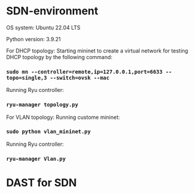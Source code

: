 # SDN-environment
OS system: Ubuntu 22.04 LTS

Python version: 3.9.21

For DHCP topology:
  Starting mininet to create a virtual network for testing DHCP topology by the following command:

  ### `sudo mn --controller=remote,ip=127.0.0.1,port=6633 --topo=single,3 --switch=ovsk --mac`
  
  Running Ryu controller:
  
  ### `ryu-manager topology.py`


For VLAN topology:
  Running custome mininet:

  ### `sudo python vlan_mininet.py`

  Running Ryu controller:

  ### `ryu-manager Vlan.py`

# DAST for SDN
